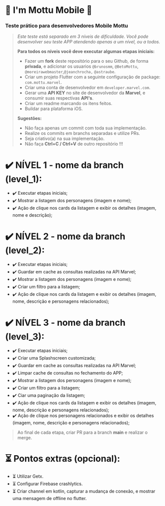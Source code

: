 
# 🛵 I'm Mottu Mobile 🛵

### Teste prático para desenvolvedores Mobile Mottu


> *Este teste está separado em 3 níveis de dificuldade. Você pode desenvolver seu teste APP atendendo apenas a um nível, ou a todos.*
>
> **Para todos os níveis você deve executar algumas etapas iniciais:**
>- Fazer um **fork** deste repositório para o seu Github, de forma **privada**, e adicionar os usuarios `@brunosmm`, `@BetoMottu`, `@moreirawebmaster`,`@jeanchrocha,` `@astraube`.
>- Criar um projeto Flutter com a seguinte configuração de package: `com.mottu.marvel`.
>- Criar uma conta de desenvolvedor em `developer.marvel.com`.
>- Gerar uma **API KEY** no site de desenvolvedor da **Marvel**, e consumir suas respectivas **API's**.
>- Criar um readme marcando os itens feitos.
>- Buildar para plataforma iOS.
>
> **Sugestões:**
>- Não faça apenas um commit com toda sua implementação.
>- Realize os commits em branchs separadas e utilize PRs.
>- Seja criativo(a) na sua implementação.
>- Não faça **Ctrl+C / Ctrl+V** de outro repositório !!!



# ✔️ NÍVEL 1 - nome da branch (level_1):
- ✔️ Executar etapas iniciais;
- ✔️ Mostrar a listagem dos personagens (imagem e nome);
- ✔️ Ação de clique nos cards da listagem e exibir os detalhes (imagem, nome e descrição);


# ✔️ NÍVEL 2 - nome da branch (level_2):
- ✔️ Executar etapas iniciais;
- ✔️ Guardar em cache as consultas realizadas na API Marvel;
- ✔️ Mostrar a listagem dos personagens (imagem e nome);
- ✔️ Criar um filtro para a listagem;
- ✔️ Ação de clique nos cards da listagem e exibir os detalhes (imagem, nome, descrição e personagens relacionados);


# ✔️ NÍVEL 3 - nome da branch (level_3):
- ✔️ Executar etapas iniciais;
- ✔️ Criar uma Splashscreen customizada;
- ✔️ Guardar em cache as consultas realizadas na API Marvel;
- ✔️ Limpar cache de consultas no fechamento do APP;
- ✔️ Mostrar a listagem dos personagens (imagem e nome);
- ✔️ Criar um filtro para a listagem;
- ✔️ Ciar uma paginação da listagem;
- ✔️ Ação de clique nos cards da listagem e exibir os detalhes (imagem, nome, descrição e personagens relacionados);
- ✔️ Ação de clique nos personagens relacionados e exibir os detalhes (imagem, nome, descrição e personagens relacionados);

> Ao final de cada etapa, criar PR para a branch **main** e realizar o merge.

# ⏳ Pontos extras (opcional):
- ⏳ Utilizar Getx.
- ⏳ Configurar Firebase crashlytics.
- ⏳ Criar channel em kotlin, capturar a mudança de conexão, e mostrar uma mensagem de offline no flutter.
